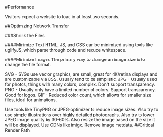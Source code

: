 #Performance

Visitors expect a website to load in at least two seconds.

##Optimizing Network Transfer

###Shrink the Files

####Minimize Text
HTML, JS, and CSS can be minimized using tools like uglifyJS, which parse through code and reduce whitespace.

####Minimize Images
The primary way to change an image size is to change the file format.

SVG - SVGs use vector graphics, are small, great for 4K/retina displays and are customizable via CSS. Usually tend to be simplistic.
JPG - Usually used for photos, things with many colors, complex. Don't support transparency.
PNG - Usually only have a limited number of colors. Support transparency. Good for logos.
GIF - Reduced color count, which allows for smaller size files, ideal for animations.

Use tools like TinyPNG or JPEG-optimizer to reduce image sizes. Also try to use simple illustrations over highly detailed photographs. Also try to lower JPEG image quality by 30-60%. Also resize the image based on the size it will be displayed. Use CDNs like imigx. Remove image metdata.
##Critical Render Path